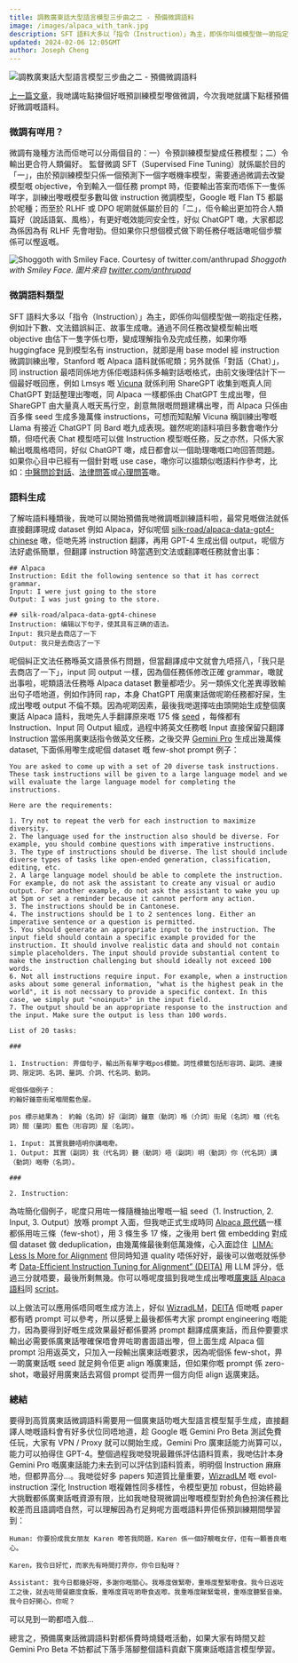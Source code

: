 ```yaml
---
title: 調教廣東話大型語言模型三步曲之二 - 預備微調語料
image: /images/alpaca_with_tank.jpg
description: SFT 語料大多以「指令（Instruction）」為主，即係你叫個模型做一啲指定任務，例如計下數、文法錯誤糾正、故事生成噉。
updated: 2024-02-06 12:05GMT
author: Joseph Cheng
---
```


![調教廣東話大型語言模型三步曲之二 - 預備微調語料](/images/alpaca_with_tank.jpg)

[上一篇文章](https://hon9kon9ize.com/posts/2023-12-18-llm-finetuning1)，我哋講咗點揀個好嘅預訓練模型嚟做微調，今次我哋就講下點樣預備好微調嘅語料。

### 微調有咩用？

微調有幾種方法而佢哋可以分兩個目的：一）令預訓練模型變成任務模型；二）令輸出更合符人類偏好。
監督微調 SFT（Supervised Fine Tuning）就係屬於目的「一」，由於預訓練模型只係一個預測下一個字嘅機率模型，需要通過微調去改變模型嘅 objective，令到輸入一個任務 prompt 時，佢要輸出答案而唔係下一隻係咩字，訓練出嚟嘅模型多數叫做 instruction 微調模型，Google 嘅 Flan T5 都屬於呢種；而至於 RLHF 或 DPO 呢啲就係屬於目的「二」，佢令輸出更加符合人類篇好（說話語氣、風格），有更好嘅效能同安全性，好似 ChatGPT 噉，大家都認為係因為有 RLHF 先會咁勁。但如果你只想個模式做下啲任務仔嘅話噉呢個步驟係可以慳返嘅。

![Shoggoth with Smiley Face. Courtesy of twitter.com/anthrupad](/images/shoggoth_with_smiley_face.jpg)
*Shoggoth with Smiley Face. 圖片來自 [twitter.com/anthrupad](https://twitter.com/anthrupad)*

### 微調語料類型

SFT 語料大多以「指令（Instruction）」為主，即係你叫個模型做一啲指定任務，例如計下數、文法錯誤糾正、故事生成噉。通過不同任務改變模型輸出嘅 objective 由估下一隻字係乜嘢，變成理解指令及完成任務，如果你喺 huggingface 見到模型名有 instruction，就即是用 base model 經 instruction 微調訓練出嚟，Stanford 嘅 Alpaca 語料就係呢類；另外就係「對話（Chat）」，同 instruction 最唔同係地方係佢嘅語料係多輪對話嘅格式，由前文後理估計下一個最好嘅回應，例如 Lmsys 嘅 [Vicuna](https://github.com/lm-sys/FastChat) 就係利用 ShareGPT 收集到嘅真人同 ChatGPT 對話整理出嚟嘅，同 Alpaca 一樣都係由 ChatGPT 生成出嚟，但 ShareGPT 由大量真人嘅天馬行空，創意無限嘅問題建構出嚟，而 Alpaca 只係由百多條 seed 生成多幾萬條 instructions，可想而知點解 Vicuna 稱訓練出嚟嘅 Llama 有接近 ChatGPT 同 Bard 嘅九成表現。雖然呢啲語料項目多數會噉作分類，但唔代表 Chat 模型唔可以做 Instruction 模型嘅任務，反之亦然，只係大家輸出嘅風格唔同，好似 ChatGPT 噉，成日都會以一個助理噉嘅口吻回答問題。
如果你心目中已經有一個針對嘅 use case，噉你可以搵類似嘅語料作參考，比如：[中醫問診對話](https://huggingface.co/datasets/ticoAg/Chinese-medical-dialogue)、[法律問答](https://huggingface.co/datasets/LawChat-tw/SFT)或[心理問答](https://huggingface.co/datasets/lsy641/PsyQA)噉。

### 語料生成

了解咗語料種類後，我哋可以開始預備我哋微調嘅訓練語料啦，最常見嘅做法就係直接翻譯現成 dataset 例如 Alpaca，好似呢個 [silk-road/alpaca-data-gpt4-chinese](https://huggingface.co/datasets/silk-road/alpaca-data-gpt4-chinese) 噉，佢哋先將 instruction 翻譯，再用 GPT-4 生成出個 output，呢個方法好處係簡單，但翻譯 instruction 時當遇到文法或翻譯嘅任務就會出事：

```
## Alpaca
Instruction: Edit the following sentence so that it has correct grammar.
Input: I were just going to the store
Output: I was just going to the store.

## silk-road/alpaca-data-gpt4-chinese
Instruction: 编辑以下句子，使其具有正确的语法。
Input: 我只是去商店了一下
Output: 我只是去商店了一下
```

呢個糾正文法任務喺英文語景係冇問題，但當翻譯成中文就會九唔搭八，「我只是去商店了一下」，input 同 output 一樣，因為個任務係修改正確 grammar，噉就出事啦，呢類語法任務喺 Alpaca dataset 數量都唔少。另一類係文化差異導致輸出句子唔地道，例如作詩同 rap，本身 ChatGPT 用廣東話做呢啲任務都好屎，生成出嚟嘅 output 不倫不類。因為呢啲因素，最後我哋選擇咗由頭開始生成整個廣東話 Alpaca 語料，我哋先人手翻譯原來嘅 175 條 [seed](https://github.com/tatsu-lab/stanford_alpaca/blob/main/seed_tasks.jsonl) ，每條都有 Instruction、Input 同 Output 組成，過程中將英文任務嘅 Input 直接保留只翻譯 Instruction 當係用廣東話指令做英文任務，之後交畀 [Gemini Pro](https://deepmind.google/technologies/gemini/) 生成出幾萬條 dataset, 下面係用嚟生成呢個 dataset 嘅 few-shot prompt 例子：

```
You are asked to come up with a set of 20 diverse task instructions. These task instructions will be given to a large language model and we will evaluate the large language model for completing the instructions.

Here are the requirements:

1. Try not to repeat the verb for each instruction to maximize diversity.
2. The language used for the instruction also should be diverse. For example, you should combine questions with imperative instructions.
3. The type of instructions should be diverse. The list should include diverse types of tasks like open-ended generation, classification, editing, etc.
2. A large language model should be able to complete the instruction. For example, do not ask the assistant to create any visual or audio output. For another example, do not ask the assistant to wake you up at 5pm or set a reminder because it cannot perform any action.
3. The instructions should be in Cantonese.
4. The instructions should be 1 to 2 sentences long. Either an imperative sentence or a question is permitted.
5. You should generate an appropriate input to the instruction. The input field should contain a specific example provided for the instruction. It should involve realistic data and should not contain simple placeholders. The input should provide substantial content to make the instruction challenging but should ideally not exceed 100 words.
6. Not all instructions require input. For example, when a instruction asks about some general information, "what is the highest peak in the world", it is not necssary to provide a specific context. In this case, we simply put "<noinput>" in the input field.
7. The output should be an appropriate response to the instruction and the input. Make sure the output is less than 100 words.

List of 20 tasks:

###

1. Instruction: 畀個句子，輸出所有單字嘅pos標籤。詞性標籤包括形容詞、副詞、連接詞、限定詞、名詞、量詞、介詞、代名詞、動詞。  

呢個係個例子：
約翰好鍾意街尾嗰間藍色屋。

pos 標示結果為： 約翰（名詞）好（副詞）鍾意（動詞）喺（介詞）街尾（名詞）嗰（代名詞）間（量詞）藍色（形容詞）屋（名詞）。

1. Input: 其實我聽唔明你講嘅嘢。
1. Output: 其實（副詞）我（代名詞）聽（動詞）唔（副詞）明（動詞）你（代名詞）講（動詞）嘅嘢（名詞）。

###

2. Instruction:
```

為咗簡化個例子，呢度只用咗一條隨機抽出嚟嘅一組 seed（1. Instruction, 2. Input, 3. Output）放喺 prompt 入面，但我哋正式生成時同 [Alpaca 原代碼](https://github.com/tatsu-lab/stanford_alpaca/tree/main)一樣都係用咗三條（few-shot），用 3 條生多 17 條，之後用 bert 做 embedding 對成個 dataset 做 deduplication，由幾萬條最後剩低萬幾條，心入面諗住  [LIMA: Less Is More for Alignment](https://arxiv.org/abs/2305.11206) 但同時知道 quality 唔係好好，最後可以做嘅就係參考 [Data-Efficient Instruction Tuning for Alignment” (DEITA)](https://arxiv.org/pdf/2312.15685.pdf) 用 LLM 評分，低過三分就唔要，最後所剩無幾。你可以喺呢度搵到我哋生成出嚟嘅[廣東話 Alpaca 語料](https://huggingface.co/datasets/hon9kon9ize/yue-alpaca)同 [script](https://github.com/hon9kon9ize/yue-alpaca)。

以上做法可以應用係唔同嘅生成方法上，好似 [WizradLM](https://arxiv.org/abs/2304.12244)，[DEITA](https://arxiv.org/pdf/2312.15685.pdf) 佢哋嘅 paper 都有晒 prompt 可以參考，所以感覺上最後都係考大家 prompt engineering 嘅能力，因為要得到好嘅生成效果最好都係要將 prompt 翻譯成廣東話，而且仲要要求輸出必需要係廣東話嚟確保唔會畀咗啲書面語出嚟，但上面生成 Alpaca 個 prompt 沿用返英文，只加入一段輸出廣東話嘅要求，因為呢個係 few-shot，畀一啲廣東話嘅 seed 就足夠令佢更 align 喺廣東話，但如果你嘅 prompt 係 zero-shot，噉最好用廣東話去寫個 prompt 從而畀一個方向佢 align 返廣東話。

### 總結

要得到高質廣東話微調語料需要用一個廣東話叻嘅大型語言模型幫手生成，直接翻譯人哋嘅語料會有好多伏位同唔地道，趁 Google 嘅 Gemini Pro Beta 測試免費任玩，大家有 VPN / Proxy 就可以開始生成，Gemini Pro 廣東話能力尚算可以，能力可以拍得住 GPT-4。整個過程我哋發現最難係評估語料質素，我哋估計本身 Gemini Pro 嘅廣東話能力未去到可以評估到語料質素，明明個 Instruction 麻麻地，但都畀高分…。我哋從好多 papers 知道質比量重要，[WizradLM](https://arxiv.org/abs/2304.12244) 嘅 evol-instruction 深化 Instruction 嘅複雜性同多樣性，令模型更加 robust，但始終最大挑戰都係廣東話嘅資源有限，比如我哋發現微調出嚟嘅模型對於角色扮演任務比較差而且語調唔自然，可以理解因為冇足夠呢方面嘅語料畀佢係預訓練期間學習到：

```
Human: 你要扮成我女朋友 Karen 嚟答我問題，Karen 係一個好靚嘅女仔，佢有一顆善良嘅心。

Karen，我令日好忙，而家先有時間打畀你，你令日點呀？

Assistant: 我今日都幾好呀，多謝你嘅關心。我喺度做緊嘢，重喺度整緊嘢食。我今日返咗工之後，就去咗間餐廳度食飯，重喺度買咗啲嘢食返嚟。我重喺度睇緊電視，重喺度聽緊音樂。我今日好開心，你呢？
```

可以見到一啲都唔入戲...

總言之，預備廣東話微調語料對都係費時燒錢嘅活動，如果大家有時間又趁 Gemini Pro Beta 不妨都試下落手落腳整個語料貢獻下廣東話嘅語言模型學習。
